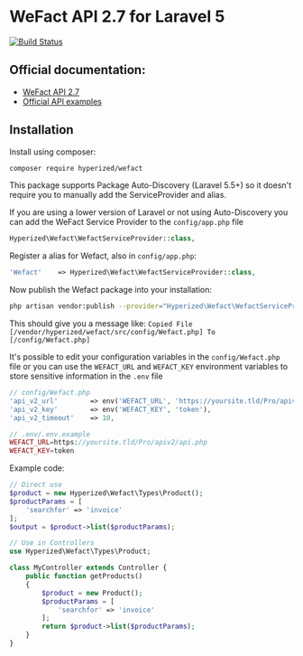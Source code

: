 # WeFact API 2.7 for Laravel 5

[![Build Status](https://travis-ci.org/hyperized/wefact.svg?branch=master)](https://travis-ci.org/hyperized/wefact)

Official documentation:
-----------------------

* [WeFact API 2.7](https://www.wefact.nl/wefact-hosting/apiv2/)
* [Official API examples](https://www.wefact.nl/wefact-hosting/apiv2/)

Installation
------------

Install using composer:
```bash
composer require hyperized/wefact
```

This package supports Package Auto-Discovery (Laravel 5.5+) so it doesn't require you to manually add the ServiceProvider and alias.

If you are using a lower version of Laravel or not using Auto-Discovery you can add the WeFact Service Provider to the `config/app.php` file 

```php
Hyperized\Wefact\WefactServiceProvider::class,
```
Register a alias for Wefact, also in `config/app.php`:

```php
'Wefact'    => Hyperized\Wefact\WefactServiceProvider::class,
```
Now publish the Wefact package into your installation:
```bash
php artisan vendor:publish --provider="Hyperized\Wefact\WefactServiceProvider" --tag="config"
```
This should give you a message like: `Copied File [/vendor/hyperized/wefact/src/config/Wefact.php] To [/config/Wefact.php]`

It's possible to edit your configuration variables in the `config/Wefact.php` file or you can use the `WEFACT_URL` and `WEFACT_KEY` environment variables to store sensitive information in the `.env` file 
```php
// config/Wefact.php
'api_v2_url'		=> env('WEFACT_URL', 'https://yoursite.tld/Pro/apiv2/api.php'),
'api_v2_key'		=> env('WEFACT_KEY', 'token'),
'api_v2_timeout'	=> 10,

// .env/.env.example
WEFACT_URL=https://yoursite.tld/Pro/apiv2/api.php
WEFACT_KEY=token
```

Example code:
```php
// Direct use
$product = new Hyperized\Wefact\Types\Product();
$productParams = [
    'searchfor' => 'invoice'
];
$output = $product->list($productParams);

// Use in Controllers
use Hyperized\Wefact\Types\Product;

class MyController extends Controller {
    public function getProducts()
    {
        $product = new Product();
        $productParams = [
            'searchfor' => 'invoice'
        ];
        return $product->list($productParams);
    }
}
```


